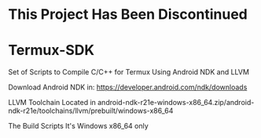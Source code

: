 # This Project Has Been Discontinued

# Termux-SDK
Set of Scripts to Compile C/C++ for Termux Using Android NDK and LLVM

Download Android NDK in: https://developer.android.com/ndk/downloads

LLVM Toolchain Located in android-ndk-r21e-windows-x86_64.zip/android-ndk-r21e/toolchains/llvm/prebuilt/windows-x86_64

The Build Scripts It's Windows x86_64 only
